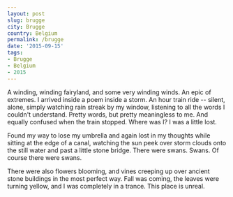 ```yaml
---
layout: post
slug: brugge
city: Brugge
country: Belgium
permalink: /brugge
date: '2015-09-15'
tags:
- Brugge
- Belgium
- 2015
---
```


A winding, winding fairyland, and some very winding winds. An epic of extremes. I arrived inside a poem inside a storm. An hour train ride -- silent, alone, simply watching rain streak by my window, listening to all the words I couldn't understand. Pretty words, but pretty meaningless to me. And equally confused when the train stopped. Where was I? I was a little lost.

Found my way to lose my umbrella and again lost in my thoughts while sitting at the edge of a canal, watching the sun peek over storm clouds onto the still water and past a little stone bridge. There were swans. Swans. Of course there were swans.

There were also flowers blooming, and vines creeping up over ancient stone buildings in the most perfect way. Fall was coming, the leaves were turning yellow, and I was completely in a trance. This place is unreal.